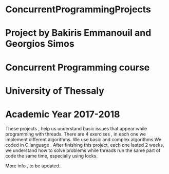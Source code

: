 # ConcurrentProgrammingProjects
# Project by Bakiris Emmanouil and Georgios Simos
# Concurrent Programming course
# University of Thessaly 
# Academic Year 2017-2018

These projects , help us understand basic issues that appear while programming with threads. There are 4 exercises , in each one
we implement different algorithms. We use basic and complex algorithms.We coded in C language . After finishing this project, 
each one lasted 2 weeks, we understand how to solve problems while threads run the same part of code the same time, especially using 
locks.

More info , to be updated..
